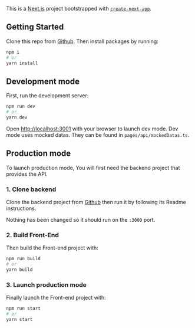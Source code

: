 This is a [Next.js](https://nextjs.org/) project bootstrapped with [`create-next-app`](https://github.com/vercel/next.js/tree/canary/packages/create-next-app).

## Getting Started

Clone this repo from [Github](https://github.com/gcorbelin/SportSee.git).
Then install packages by running:

```bash
npm i
# or
yarn install
```

## Development mode

First, run the development server:

```bash
npm run dev
# or
yarn dev
```

Open [http://localhost:3001](http://localhost:3001) with your browser to launch dev mode.
Dev mode uses mocked datas.
They can be found in `pages/api/mockedDatas.ts`.

## Production mode

To launch production mode, You will first need the backend project that provides the API.

### 1. Clone backend

Clone the backend project from [Github](https://github.com/OpenClassrooms-Student-Center/P9-front-end-dashboard.git) then run it by following its Readme instructions.

Nothing has been changed so it should run on the `:3000` port.

### 2. Build Front-End

Then build the Front-end project with:

```bash
npm run build
# or
yarn build
```

### 3. Launch production mode

Finally launch the Front-end project with:

```bash
npm run start
# or
yarn start
```
